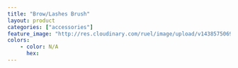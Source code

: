 ```yaml
---
title: "Brow/Lashes Brush"
layout: product
categories: ["accessories"]
feature_image: "http://res.cloudinary.com/ruel/image/upload/v1438575069/fs/no-image.jpg"
colors:
    - color: N/A
      hex: 
---
```

